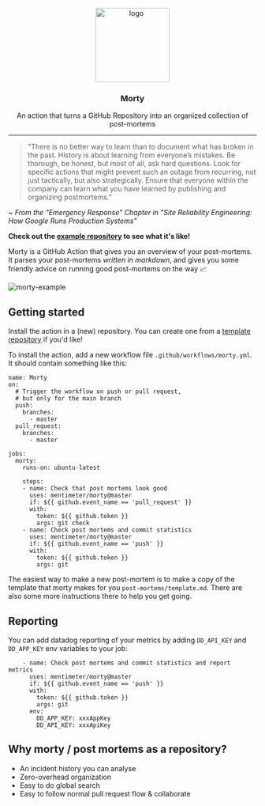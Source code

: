 <p align="center">
  <img alt="logo" src="https://user-images.githubusercontent.com/7828615/95340563-9b261880-08b5-11eb-86f7-156d6c29b44d.png" height="150" />
  <h3 align="center">Morty</h3>
  <p align="center">An action that turns a GitHub Repository into an organized collection of post-mortems</p>
</p>

---

> "There is no better way to learn than to document what has broken in the past. History is about learning from everyone’s mistakes.
> Be thorough, be honest, but most of all, ask hard questions. Look for specific actions that might prevent such an outage from recurring,
> not just tactically, but also strategically. Ensure that everyone within the company can learn what you have learned by publishing and organizing postmortems."

~ _From the "Emergency Response" Chapter in "Site Reliability Engineering: How Google Runs Production Systems"_

**Check out the [example repository](https://github.com/mentimeter/example-post-mortems) to see what it's like!**

Morty is a GitHub Action that gives you an overview of your post-mortems. It parses your post-mortems _written in markdown_, and gives you some friendly advice on running good post-mortems on the way 📈

![morty-example](https://user-images.githubusercontent.com/7828615/95354012-3b833980-08c4-11eb-83c0-845a8523d036.png)

## Getting started

Install the action in a (new) repository. You can create one from a [template repository](https://github.com/mentimeter/example-post-mortems) if you'd like!

To install the action, add a new workflow file `.github/workflows/morty.yml`. It should contain something like this:

```
name: Morty
on:
  # Trigger the workflow on push or pull request,
  # but only for the main branch
  push:
    branches:
      - master
  pull_request:
    branches:
      - master

jobs:
  morty:
    runs-on: ubuntu-latest

    steps:
    - name: Check that post mortems look good
      uses: mentimeter/morty@master
      if: ${{ github.event_name == 'pull_request' }}
      with:
        token: ${{ github.token }}
        args: git check
    - name: Check post mortems and commit statistics
      uses: mentimeter/morty@master
      if: ${{ github.event_name == 'push' }}
      with:
        token: ${{ github.token }}
        args: git
```

The easiest way to make a new post-mortem is to make a copy of the template that morty makes for you `post-mortems/template.md`.
There are also some more instructions there to help you get going.

## Reporting

You can add datadog reporting of your metrics by adding `DD_API_KEY` and `DD_APP_KEY` env variables to your job:
```
    - name: Check post mortems and commit statistics and report metrics
      uses: mentimeter/morty@master
      if: ${{ github.event_name == 'push' }}
      with:
        token: ${{ github.token }}
        args: git
      env:
        DD_APP_KEY: xxxAppKey
        DD_API_KEY: xxxApiKey
```

## Why morty / post mortems as a repository?

- An incident history you can analyse
- Zero-overhead organization
- Easy to do global search
- Easy to follow normal pull request flow & collaborate
